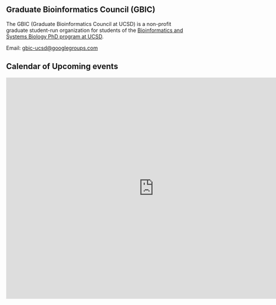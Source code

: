 ## Graduate Bioinformatics Council (GBIC)

The GBIC (Graduate Bioinformatics Council at UCSD) is a non-profit graduate student-run organization for students of the [Bioinformatics and Systems Biology PhD program at UCSD](https://bioinformatics.ucsd.edu/).

Email: [gbic-ucsd@googlegroups.com](mailto:gbic-ucsd@googlegroups.com)

<!-- ## People -->
<!-- To learn about the people who make GBIC run, see the page about our [people](people.md) -->

## Calendar of Upcoming events
<iframe src="https://calendar.google.com/calendar/embed?src=nfoa240fqk90jajs689ibo2u7o%40group.calendar.google.com&ctz=America%2FChicago" style="border: 0" width="800" height="600" frameborder="0" scrolling="no"></iframe>

<script>
    md_gallery();
</script>
